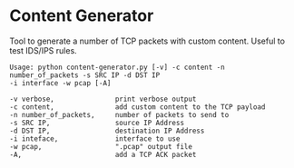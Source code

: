 # Content Generator
Tool to generate a number of TCP packets with custom content. Useful to test IDS/IPS rules.

    Usage: python content-generator.py [-v] -c content -n number_of_packets -s SRC IP -d DST IP 
    -i interface -w pcap [-A]
    
    -v verbose,               print verbose output
    -c content,               add custom content to the TCP payload
    -n number_of_packets,     number of packets to send to
    -s SRC IP,                source IP Address
    -d DST IP,                destination IP Address
    -i inteface,              interface to use
    -w pcap,                  ".pcap" output file
    -A,                       add a TCP ACK packet
